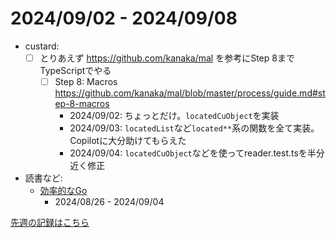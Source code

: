 # 2024/09/02 - 2024/09/08

- custard:
    - [ ] とりあえず <https://github.com/kanaka/mal> を参考にStep 8までTypeScriptでやる
        - [ ] Step 8: Macros <https://github.com/kanaka/mal/blob/master/process/guide.md#step-8-macros>
            - 2024/09/02: ちょっとだけ。`locatedCuObject`を実装
            - 2024/09/03: `locatedList`など`located**`系の関数を全て実装。Copilotに大分助けてもらえた
            - 2024/09/04: `locatedCuObject`などを使ってreader.test.tsを半分近く修正
- 読書など:
    - [効率的なGo](https://www.oreilly.co.jp//books/9784814400539/)
        - 2024/08/26 - 2024/09/04

[先週の記録はこちら](https://github.com/igrep/daily-commits/blob/fc8ce35f0624630acda11095cd8735b4bcbfb446/yesterday.md)

